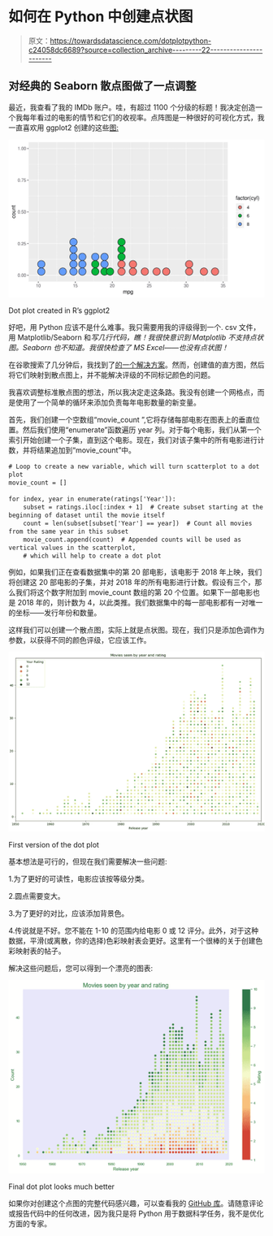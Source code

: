 # 如何在 Python 中创建点状图

> 原文：<https://towardsdatascience.com/dotplotpython-c24058dc6689?source=collection_archive---------22----------------------->

## 对经典的 Seaborn 散点图做了一点调整

最近，我查看了我的 IMDb 账户。哇，有超过 1100 个分级的标题！我决定创造一个我每年看过的电影的情节和它们的收视率。点阵图是一种很好的可视化方式，我一直喜欢用 ggplot2 创建的这些[图:](https://ggplot2.tidyverse.org/reference/geom_dotplot.html)

![](img/ae83475f777e2ca3023bf1f53175304e.png)

Dot plot created in R’s ggplot2

好吧，用 Python 应该不是什么难事。我只需要用我的评级得到一个. csv 文件，用 Matplotlib/Seaborn 和*写几行代码，瞧！我很快意识到 Matplotlib 不支持点状图。Seaborn 也不知道。我很快检查了 MS Excel——也没有点状图！*

在谷歌搜索了几分钟后，我找到了[的一个解决方案](https://stackoverflow.com/questions/49703938/how-to-create-a-dot-plot-in-matplotlib-not-a-scatter-plot)。然而，创建值的直方图，然后将它们映射到散点图上，并不能解决评级的不同标记颜色的问题。

我喜欢调整标准散点图的想法，所以我决定走这条路。我没有创建一个网格点，而是使用了一个简单的循环来添加负责每年电影数量的新变量。

首先，我们创建一个空数组“movie_count ”,它将存储每部电影在图表上的垂直位置。然后我们使用“enumerate”函数遍历 year 列。对于每个电影，我们从第一个索引开始创建一个子集，直到这个电影。现在，我们对该子集中的所有电影进行计数，并将结果追加到“movie_count”中。

```
# Loop to create a new variable, which will turn scatterplot to a dot plot
movie_count = []

for index, year in enumerate(ratings['Year']):
    subset = ratings.iloc[:index + 1]  # Create subset starting at the beginning of dataset until the movie itself
    count = len(subset[subset['Year'] == year])  # Count all movies from the same year in this subset
    movie_count.append(count)  # Appended counts will be used as vertical values in the scatterplot,
    # which will help to create a dot plot
```

例如，如果我们正在查看数据集中的第 20 部电影，该电影于 2018 年上映，我们将创建这 20 部电影的子集，并对 2018 年的所有电影进行计数。假设有三个，那么我们将这个数字附加到 movie_count 数组的第 20 个位置。如果下一部电影也是 2018 年的，则计数为 4，以此类推。我们数据集中的每一部电影都有一对唯一的坐标——发行年份和数量。

这样我们可以创建一个散点图，实际上就是点状图。现在，我们只是添加色调作为参数，以获得不同的颜色评级，它应该工作。

![](img/a094ea84938000ba588bbfe8079da481.png)

First version of the dot plot

基本想法是可行的，但现在我们需要解决一些问题:

1.为了更好的可读性，电影应该按等级分类。

2.圆点需要变大。

3.为了更好的对比，应该添加背景色。

4.传说就是不好。您不能在 1-10 的范围内给电影 0 或 12 评分。此外，对于这种数据，平滑(或离散，你的选择)色彩映射表会更好。这里有一个很棒的关于创建色彩映射表的帖子。

解决这些问题后，您可以得到一个漂亮的图表:

![](img/b9aaaac4c24f9617981dce17fad4ddd8.png)

Final dot plot looks much better

如果你对创建这个点图的完整代码感兴趣，可以查看我的 [GitHub 库](https://github.com/Pjarzabek/DotPlotPython)。请随意评论或报告代码中的任何改进，因为我只是将 Python 用于数据科学任务，我不是优化方面的专家。